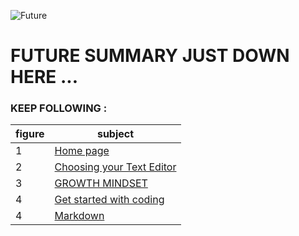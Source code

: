 
![Future](https://i.pinimg.com/originals/23/05/35/230535d2013c6b8f34e2304d050df22f.jpg
)

# FUTURE SUMMARY JUST DOWN HERE ...

### KEEP FOLLOWING :


|figure|subject|
|--|--|
|1|[Home page](https://aseel-dweedar.github.io/reading-notes/)|
|2|  [Choosing your Text Editor](https://github.com/Aseel-Dweedar/reading-notes/blob/main/summarizing.md)  |
|3|[GROWTH MINDSET](https://github.com/Aseel-Dweedar/reading-notes/blob/main/Growth%20mindset.md)|
|4|[Get started with coding](https://github.com/Aseel-Dweedar/reading-notes/blob/main/Get%20started%20with%20coding.md)|
|4|[Markdown](https://github.com/Aseel-Dweedar/reading-notes/blob/main/Get%20started%20with%20coding.md)|
